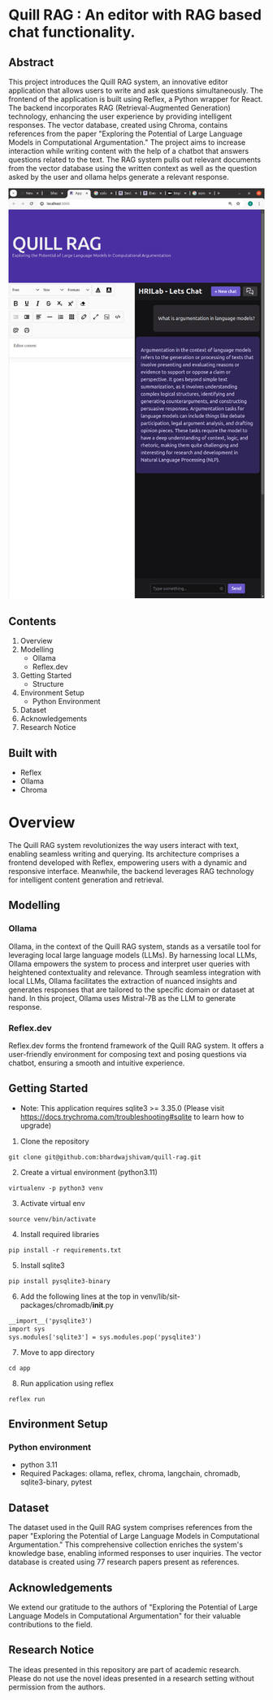# Quill RAG : An editor with RAG based chat functionality.

## Abstract
This project introduces the Quill RAG system, an innovative editor application that allows users to write and ask questions simultaneously. The frontend of the application is built using Reflex, a Python wrapper for React. The backend incorporates RAG (Retrieval-Augmented Generation) technology, enhancing the user experience by providing intelligent responses. The vector database, created using Chroma, contains references from the paper "Exploring the Potential of Large Language Models in Computational Argumentation." The project aims to increase interaction while writing content with the help of a chatbot that answers questions related to the text. The RAG system pulls out relevant documents from the vector database using the written context as well as the question asked by the user and ollama helps generate a relevant response.

![plot](https://raw.githubusercontent.com/bhardwajshivam/quill-rag/main/quill-rag.png)

## Contents
1. Overview
2. Modelling
    * Ollama
    * Reflex.dev
3. Getting Started
    * Structure
4. Environment Setup
    * Python Environment
5. Dataset
6. Acknowledgements
7. Research Notice

## Built with
* Reflex
* Ollama
* Chroma

# Overview
The Quill RAG system revolutionizes the way users interact with text, enabling seamless writing and querying. Its architecture comprises a frontend developed with Reflex, empowering users with a dynamic and responsive interface. Meanwhile, the backend leverages RAG technology for intelligent content generation and retrieval.

## Modelling


### Ollama
Ollama, in the context of the Quill RAG system, stands as a versatile tool for leveraging local large language models (LLMs). By harnessing local LLMs, Ollama empowers the system to process and interpret user queries with heightened contextuality and relevance. Through seamless integration with local LLMs, Ollama facilitates the extraction of nuanced insights and generates responses that are tailored to the specific domain or dataset at hand. In this project, Ollama uses Mistral-7B as the LLM to generate response.

### Reflex.dev
Reflex.dev forms the frontend framework of the Quill RAG system. It offers a user-friendly environment for composing text and posing questions via chatbot, ensuring a smooth and intuitive experience.

## Getting Started

* Note: This application requires sqlite3 >= 3.35.0 (Please visit https://docs.trychroma.com/troubleshooting#sqlite to learn how to upgrade)

1. Clone the repository
```
git clone git@github.com:bhardwajshivam/quill-rag.git
```

2. Create a virtual environment (python3.11)
```
virtualenv -p python3 venv 
```

3. Activate virtual env
```
source venv/bin/activate
```

4. Install required libraries
```
pip install -r requirements.txt
```

5. Install sqlite3 
```
pip install pysqlite3-binary
```

6. Add the following lines at the top in venv/lib/sit-packages/chromadb/__init__.py
```
__import__('pysqlite3')
import sys
sys.modules['sqlite3'] = sys.modules.pop('pysqlite3')
```

7. Move to app directory
```
cd app
```

8. Run application using reflex
```
reflex run
```

## Environment Setup


### Python environment
* python 3.11
* Required Packages: ollama, reflex, chroma, langchain, chromadb, sqlite3-binary, pytest

## Dataset

The dataset used in the Quill RAG system comprises references from the paper "Exploring the Potential of Large Language Models in Computational Argumentation." This comprehensive collection enriches the system's knowledge base, enabling informed responses to user inquiries. The vector database is created using 77 research papers present as references.

## Acknowledgements

We extend our gratitude to the authors of "Exploring the Potential of Large Language Models in Computational Argumentation" for their valuable contributions to the field.


## Research Notice

The ideas presented in this repository are part of academic research. Please do not use the novel ideas presented in a research setting without permission from the authors.
